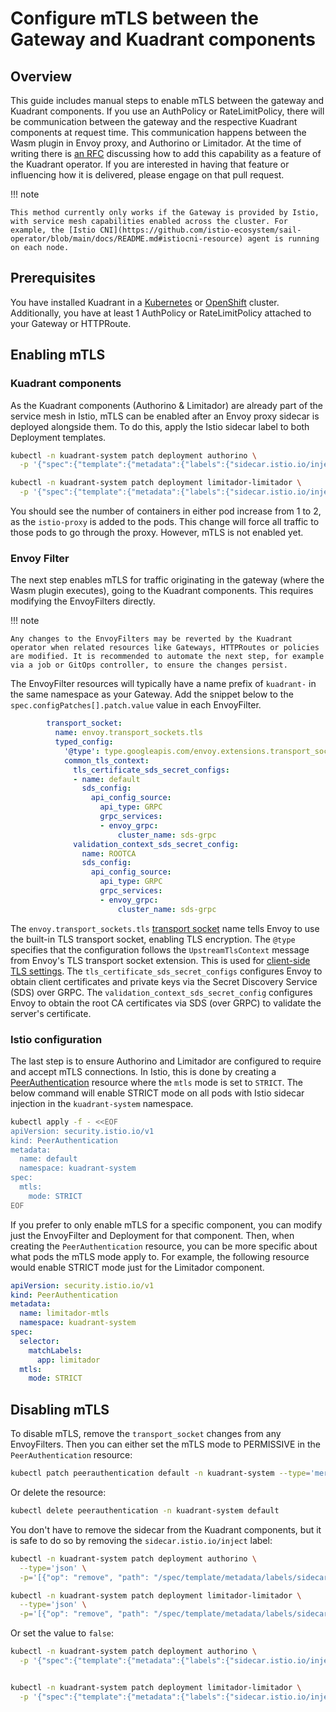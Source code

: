 # Configure mTLS between the Gateway and Kuadrant components

## Overview

This guide includes manual steps to enable mTLS between the gateway and Kuadrant components.
If you use an AuthPolicy or RateLimitPolicy, there will be communication between the gateway and the respective Kuadrant components at request time. This communication happens between the Wasm plugin in Envoy proxy, and Authorino or Limitador.
At the time of writing there is [an RFC](https://github.com/Kuadrant/architecture/pull/110) discussing how to add this capability as a feature of the Kuadrant operator. If you are interested in having that feature or influencing how it is delivered, please engage on that pull request.

!!! note

    This method currently only works if the Gateway is provided by Istio, with service mesh capabilities enabled across the cluster. For example, the [Istio CNI](https://github.com/istio-ecosystem/sail-operator/blob/main/docs/README.md#istiocni-resource) agent is running on each node.

## Prerequisites

You have installed Kuadrant in a [Kubernetes](https://docs.kuadrant.io/latest/kuadrant-operator/doc/install/install-kubernetes/) or [OpenShift](https://docs.kuadrant.io/latest/kuadrant-operator/doc/install/install-openshift/) cluster.
Additionally, you have at least 1 AuthPolicy or RateLimitPolicy attached to your Gateway or HTTPRoute.

## Enabling mTLS

### Kuadrant components

As the Kuadrant components (Authorino & Limitador) are already part of the service mesh in Istio, mTLS can be enabled after an Envoy proxy sidecar is deployed alongside them.
To do this, apply the Istio sidecar label to both Deployment templates.

```bash
kubectl -n kuadrant-system patch deployment authorino \
  -p '{"spec":{"template":{"metadata":{"labels":{"sidecar.istio.io/inject":"true"}}}}}'

kubectl -n kuadrant-system patch deployment limitador-limitador \
  -p '{"spec":{"template":{"metadata":{"labels":{"sidecar.istio.io/inject":"true"}}}}}'
```

You should see the number of containers in either pod increase from 1 to 2, as the `istio-proxy` is added to the pods. This change will force all traffic to those pods to go through the proxy. However, mTLS is not enabled yet.

### Envoy Filter

The next step enables mTLS for traffic originating in the gateway (where the Wasm plugin executes), going to the Kuadrant components.
This requires modifying the EnvoyFilters directly.

!!! note

    Any changes to the EnvoyFilters may be reverted by the Kuadrant operator when related resources like Gateways, HTTPRoutes or policies are modified. It is recommended to automate the next step, for example via a job or GitOps controller, to ensure the changes persist.

The EnvoyFilter resources will typically have a name prefix of `kuadrant-` in the same namespace as your Gateway.
Add the snippet below to the `spec.configPatches[].patch.value` value in each EnvoyFilter.

```yaml
        transport_socket:
          name: envoy.transport_sockets.tls
          typed_config:
            '@type': type.googleapis.com/envoy.extensions.transport_sockets.tls.v3.UpstreamTlsContext
            common_tls_context:
              tls_certificate_sds_secret_configs:
              - name: default
                sds_config:
                  api_config_source:
                    api_type: GRPC
                    grpc_services:
                    - envoy_grpc:
                        cluster_name: sds-grpc
              validation_context_sds_secret_config:
                name: ROOTCA
                sds_config:
                  api_config_source:
                    api_type: GRPC
                    grpc_services:
                    - envoy_grpc:
                        cluster_name: sds-grpc
```

The `envoy.transport_sockets.tls` [transport socket](https://www.envoyproxy.io/docs/envoy/latest/api-v3/extensions/transport_sockets/tls/v3/tls.proto#tls-transport-socket-proto) name tells Envoy to use the built-in TLS transport socket, enabling TLS encryption.
The `@type` specifies that the configuration follows the `UpstreamTlsContext` message from Envoy's TLS transport socket extension. This is used for [client-side TLS settings](https://www.envoyproxy.io/docs/envoy/latest/api-v3/extensions/transport_sockets/tls/v3/tls.proto#envoy-v3-api-msg-extensions-transport-sockets-tls-v3-upstreamtlscontext).
The `tls_certificate_sds_secret_configs` configures Envoy to obtain client certificates and private keys via the Secret Discovery Service (SDS) over GRPC.
The `validation_context_sds_secret_config` configures Envoy to obtain the root CA certificates via SDS (over GRPC) to validate the server's certificate.

### Istio configuration

The last step is to ensure Authorino and Limitador are configured to require and accept mTLS connections.
In Istio, this is done by creating a [PeerAuthentication](https://istio.io/latest/docs/reference/config/security/peer_authentication/) resource where the `mtls` mode is set to `STRICT`.
The below command will enable STRICT mode on all pods with Istio sidecar injection in the `kuadrant-system` namespace.

```bash
kubectl apply -f - <<EOF
apiVersion: security.istio.io/v1
kind: PeerAuthentication
metadata:
  name: default
  namespace: kuadrant-system
spec:
  mtls:
    mode: STRICT
EOF
```

If you prefer to only enable mTLS for a specific component, you can modify just the EnvoyFilter and Deployment for that component.
Then, when creating the `PeerAuthentication` resource, you can be more specific about what pods the mTLS mode apply to. For example, the following resource would enable STRICT mode just for the Limitador component.

```yaml
apiVersion: security.istio.io/v1
kind: PeerAuthentication
metadata:
  name: limitador-mtls
  namespace: kuadrant-system
spec:
  selector:
    matchLabels:
      app: limitador
  mtls:
    mode: STRICT
```

## Disabling mTLS

To disable mTLS, remove the `transport_socket` changes from any EnvoyFilters.
Then you can either set the mTLS mode to PERMISSIVE in the `PeerAuthentication` resource:

```bash
kubectl patch peerauthentication default -n kuadrant-system --type='merge' -p '{"spec":{"mtls":{"mode":"PERMISSIVE"}}}'
```

Or delete the resource:

```bash
kubectl delete peerauthentication -n kuadrant-system default
```

You don't have to remove the sidecar from the Kuadrant components, but it is safe to do so by removing the `sidecar.istio.io/inject` label:

```bash
kubectl -n kuadrant-system patch deployment authorino \
  --type='json' \
  -p='[{"op": "remove", "path": "/spec/template/metadata/labels/sidecar.istio.io~1inject"}]'

kubectl -n kuadrant-system patch deployment limitador-limitador \
  --type='json' \
  -p='[{"op": "remove", "path": "/spec/template/metadata/labels/sidecar.istio.io~1inject"}]'
```

Or set the value to `false`:

```bash
kubectl -n kuadrant-system patch deployment authorino \
  -p '{"spec":{"template":{"metadata":{"labels":{"sidecar.istio.io/inject":"false"}}}}}'


kubectl -n kuadrant-system patch deployment limitador-limitador \
  -p '{"spec":{"template":{"metadata":{"labels":{"sidecar.istio.io/inject":"false"}}}}}'
```

